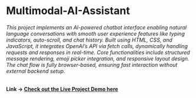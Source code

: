 # Multimodal-AI-Assistant

###### This project implements an AI-powered chatbot interface enabling natural language conversations with smooth user experience features like typing indicators, auto-scroll, and chat history. Built using HTML, CSS, and JavaScript, it integrates OpenAI’s API via fetch calls, dynamically handling requests and responses in real-time. Core functionalities include structured message rendering, emoji picker integration, and responsive layout design. The chat flow is fully browser-based, ensuring fast interaction without external backend setup.

#### Link -> [Check out the Live Project Demo here](https://drive.google.com/file/d/1ZZgnZx71PxgGxlMgUzDJVB8dSa-cTTIz/view?usp=drive_link)
